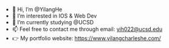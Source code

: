 - 👋 Hi, I’m @YilangHe
- 👀 I’m interested in IOS & Web Dev
- 🌱 I’m currently studying @UCSD
- 📫 Feel free to contact me through email: yih022@ucsd.edu
- 👉 My portfolio website: https://www.yilangcharleshe.com/


